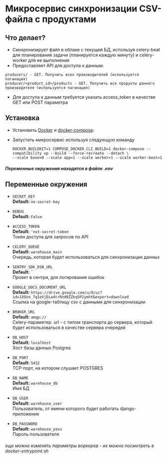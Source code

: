 # Микросервис синхронизации CSV-файла с продуктами

## Что делает?
* Синхронизирует файл в облаке с текущей БД, используя celery-beat для планирования задачи (планируется каждую минуту) 
и celery-worker для ее выполнения
* Предоставляет API для доступа к данным:
```
producers/ - GET. Получить всех производителей (используется пагинация)
producer/<product_id>/products - GET. Получить все продукты данного производителя (используется пагинация) 
```
* Для доступа к данным требуется указать access_token в качестве GET или POST параметра

## Установка

* Установить [Docker](https://docs.docker.com/engine/install/ubuntu/) и 
[docker-compose](https://docs.docker.com/compose/install/):

* Запустить микросервис используя следующую команду

  ```shell
  DOCKER_BUILDKIT=1 COMPOSE_DOCKER_CLI_BUILD=1 docker-compose --compatibility up --build --force-recreate --detach \
  --scale base=0 --scale app=1 --scale worker=1 --scale worker-beat=1
  ```
##### Переменные окружения находятся в файле .env

Переменные окружения
--------------

* `SECRET_KEY`  
  **Default:** `no-secret-key`    
  
* `DEBUG`  
  **Default:** `False`  
    
* `ACCESS_TOKEN`  
  **Default:** `'not-secret-token`  
  Токен доступа для запросов по API
  
* `CELERY_QUEUE`  
  **Default:** `warehouse_main`  
  Очередь, которая будет использоваться для синхронизации данных
  
* `SENTRY_SDK_DSN_URL`  
  **Default:** ``  
  Проект в сентри, для логирования ошибок

* `GOOGLE_DOCS_DOCUMENT_URL`  
  **Default:** `https://drive.google.com/u/0/uc?id=1X9ze_7q1oVjDia4trRnd9ZZkq5P2ymhY&export=download`  
  Ссылка на google-таблицу csv с данными для синхронизации

* `BROKER_URL`  
  **Default:** `amqp://`  
  Celery-параметер. url - с типом транспорта до сервера, который будет использоваться в качестве сервера очередей

* `DB_HOST`  
  **Default:** `localhost`  
  Хост базы данных Postgres

* `DB_PORT`  
  **Default:** `5432`  
  TCP-порт, на котором слушает POSTGRES

* `DB_NAME`  
  **Default:** `warehouse_db`  
  Имя БД
  
* `DB_USER`  
  **Default:** `warehouse_user`  
  Пользователь, от имени которого будет работать django-приложение

* `DB_PASSWORD`  
  **Default:** `warehouse_pass`  
  Пароль пользователя
 
###### еще можно изменять параметры воркеров - их можно посмотреть в docker-entrypoint.sh

